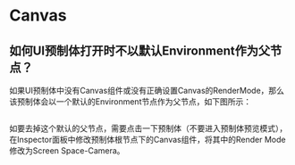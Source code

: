 # Canvas

## 如何UI预制体打开时不以默认Environment作为父节点？

如果UI预制体中没有Canvas组件或没有正确设置Canvas的RenderMode，那么该预制体会以一个默认的Environment节点作为父节点，如下图所示：

<figure><img src="../../.gitbook/assets/image (8).png" alt=""><figcaption></figcaption></figure>

如要去掉这个默认的父节点，需要点击一下预制体（不要进入预制体预览模式），在Inspector面板中修改预制体根节点下的Canvas组件，将其中的Render Mode修改为Screen Space-Camera。
